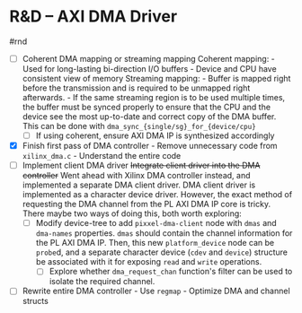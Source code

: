 # R&D – AXI DMA Driver
#rnd
- [ ] Coherent DMA mapping or streaming mapping
      Coherent mapping: 
      - Used for long-lasting bi-direction I/O buffers
      - Device and CPU have consistent view of memory
      Streaming mapping:
      - Buffer is mapped right before the transmission and is required to be unmapped right afterwards.
      - If the same streaming region is to be used multiple times, the buffer must be synced properly to ensure that the CPU and the device see the most up-to-date and correct copy of the DMA buffer. This can be done with `dma_sync_{single/sg}_for_{device/cpu}`
  - [ ] If using coherent, ensure AXI DMA IP is synthesized accordingly
- [x] Finish first pass of DMA controller
      - Remove unnecessary code from `xilinx_dma.c`
      - Understand the entire code
- [ ] Implement client DMA driver
      ~~Integrate client driver into the DMA controller~~
	  Went ahead with Xilinx DMA controller instead, and implemented a separate DMA client driver. DMA client driver is implemented as a character device driver. However, the exact method of requesting the DMA channel from the PL AXI DMA IP core is tricky. There maybe two ways of doing this, both worth exploring:
	- [ ] Modify device-tree to add `pixxel-dma-client` node with `dmas` and `dma-names` properties. `dmas` should contain the channel information for the PL AXI DMA IP. Then, this new `platform_device` node can be `probe`d, and a separate character device (`cdev` and `device`) structure be associated with it for exposing `read` and `write` operations.
	  - [ ] Explore whether `dma_request_chan` function's filter can be used to isolate the required channel.
- [ ] Rewrite entire DMA controller
      - Use `regmap`
      - Optimize DMA and channel structs
